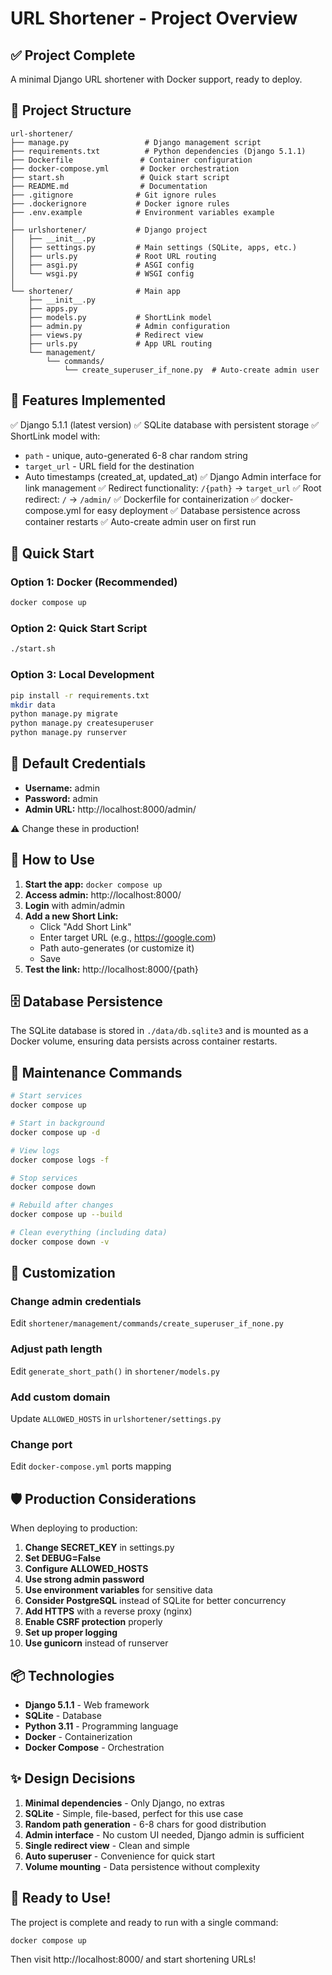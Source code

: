 # URL Shortener - Project Overview

## ✅ Project Complete

A minimal Django URL shortener with Docker support, ready to deploy.

## 📁 Project Structure

```
url-shortener/
├── manage.py                 # Django management script
├── requirements.txt          # Python dependencies (Django 5.1.1)
├── Dockerfile               # Container configuration
├── docker-compose.yml       # Docker orchestration
├── start.sh                 # Quick start script
├── README.md                # Documentation
├── .gitignore              # Git ignore rules
├── .dockerignore           # Docker ignore rules
├── .env.example            # Environment variables example
│
├── urlshortener/           # Django project
│   ├── __init__.py
│   ├── settings.py         # Main settings (SQLite, apps, etc.)
│   ├── urls.py             # Root URL routing
│   ├── asgi.py             # ASGI config
│   └── wsgi.py             # WSGI config
│
└── shortener/              # Main app
    ├── __init__.py
    ├── apps.py
    ├── models.py           # ShortLink model
    ├── admin.py            # Admin configuration
    ├── views.py            # Redirect view
    ├── urls.py             # App URL routing
    └── management/
        └── commands/
            └── create_superuser_if_none.py  # Auto-create admin user
```

## 🎯 Features Implemented

✅ Django 5.1.1 (latest version)
✅ SQLite database with persistent storage
✅ ShortLink model with:
   - `path` - unique, auto-generated 6-8 char random string
   - `target_url` - URL field for the destination
   - Auto timestamps (created_at, updated_at)
✅ Django Admin interface for link management
✅ Redirect functionality: `/{path}` → `target_url`
✅ Root redirect: `/` → `/admin/`
✅ Dockerfile for containerization
✅ docker-compose.yml for easy deployment
✅ Database persistence across container restarts
✅ Auto-create admin user on first run

## 🚀 Quick Start

### Option 1: Docker (Recommended)
```bash
docker compose up
```

### Option 2: Quick Start Script
```bash
./start.sh
```

### Option 3: Local Development
```bash
pip install -r requirements.txt
mkdir data
python manage.py migrate
python manage.py createsuperuser
python manage.py runserver
```

## 🔑 Default Credentials

- **Username:** admin
- **Password:** admin
- **Admin URL:** http://localhost:8000/admin/

⚠️ Change these in production!

## 📝 How to Use

1. **Start the app:** `docker compose up`
2. **Access admin:** http://localhost:8000/
3. **Login** with admin/admin
4. **Add a new Short Link:**
   - Click "Add Short Link"
   - Enter target URL (e.g., https://google.com)
   - Path auto-generates (or customize it)
   - Save
5. **Test the link:** http://localhost:8000/{path}

## 🗄️ Database Persistence

The SQLite database is stored in `./data/db.sqlite3` and is mounted as a Docker volume, ensuring data persists across container restarts.

## 🧹 Maintenance Commands

```bash
# Start services
docker compose up

# Start in background
docker compose up -d

# View logs
docker compose logs -f

# Stop services
docker compose down

# Rebuild after changes
docker compose up --build

# Clean everything (including data)
docker compose down -v
```

## 🔧 Customization

### Change admin credentials
Edit `shortener/management/commands/create_superuser_if_none.py`

### Adjust path length
Edit `generate_short_path()` in `shortener/models.py`

### Add custom domain
Update `ALLOWED_HOSTS` in `urlshortener/settings.py`

### Change port
Edit `docker-compose.yml` ports mapping

## 🛡️ Production Considerations

When deploying to production:

1. **Change SECRET_KEY** in settings.py
2. **Set DEBUG=False**
3. **Configure ALLOWED_HOSTS**
4. **Use strong admin password**
5. **Use environment variables** for sensitive data
6. **Consider PostgreSQL** instead of SQLite for better concurrency
7. **Add HTTPS** with a reverse proxy (nginx)
8. **Enable CSRF protection** properly
9. **Set up proper logging**
10. **Use gunicorn** instead of runserver

## 📦 Technologies

- **Django 5.1.1** - Web framework
- **SQLite** - Database
- **Python 3.11** - Programming language
- **Docker** - Containerization
- **Docker Compose** - Orchestration

## ✨ Design Decisions

1. **Minimal dependencies** - Only Django, no extras
2. **SQLite** - Simple, file-based, perfect for this use case
3. **Random path generation** - 6-8 chars for good distribution
4. **Admin interface** - No custom UI needed, Django admin is sufficient
5. **Single redirect view** - Clean and simple
6. **Auto superuser** - Convenience for quick start
7. **Volume mounting** - Data persistence without complexity

## 🎉 Ready to Use!

The project is complete and ready to run with a single command:

```bash
docker compose up
```

Then visit http://localhost:8000/ and start shortening URLs!

